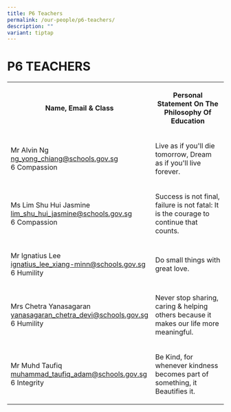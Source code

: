 ```yaml
---
title: P6 Teachers
permalink: /our-people/p6-teachers/
description: ""
variant: tiptap
---
```

<h1><strong>P6 TEACHERS</strong></h1><table><tbody><tr><th rowspan="1" colspan="1"><p>Name, Email &amp; Class</p></th><th rowspan="1" colspan="1"><p>Personal Statement On The Philosophy Of Education</p></th></tr><tr><td rowspan="1" colspan="1"><p>Mr Alvin Ng<br><a href="mailto:ng_yong_chiang@schools.gov.sg" rel="noopener noreferrer nofollow" target="_blank">ng_yong_chiang@schools.gov.sg</a> <br>6 Compassion</p></td><td rowspan="1" colspan="1"><p>Live as if you'll die tomorrow, Dream as if you'll live forever.</p></td></tr><tr><td rowspan="1" colspan="1"><p>Ms Lim Shu Hui Jasmine <br><a href="mailto:lim_shu_hui_jasmine@schools.gov.sg" rel="noopener noreferrer nofollow" target="_blank">lim_shu_hui_jasmine@schools.gov.sg</a> <br>6 Compassion</p></td><td rowspan="1" colspan="1"><p>Success is not final, failure is not fatal: It is the courage to continue that counts.</p></td></tr><tr><td rowspan="1" colspan="1"><p>Mr Ignatius Lee<br><a href="mailto:ignatius_lee_xiang-minn@schools.gov.sg" rel="noopener noreferrer nofollow" target="_blank">ignatius_lee_xiang-minn@schools.gov.sg</a> <br>6 Humility</p></td><td rowspan="1" colspan="1"><p>Do small things with great love.</p></td></tr><tr><td rowspan="1" colspan="1"><p>Mrs Chetra Yanasagaran<br><a href="mailto:yanasagaran_chetra_devi@schools.gov.sg" rel="noopener noreferrer nofollow" target="_blank">yanasagaran_chetra_devi@schools.gov.sg</a> <br>6 Humility</p></td><td rowspan="1" colspan="1"><p>Never stop sharing, caring &amp; helping others because it makes our life more meaningful.</p></td></tr><tr><td rowspan="1" colspan="1"><p>Mr Muhd Taufiq<br><a href="mailto:muhammad_taufiq_adam@schools.gov.sg" rel="noopener noreferrer nofollow" target="_blank">muhammad_taufiq_adam@schools.gov.sg</a> <br>6 Integrity</p></td><td rowspan="1" colspan="1"><p>Be Kind, for whenever kindness becomes part of something, it Beautifies it.</p></td></tr></tbody></table><p></p>